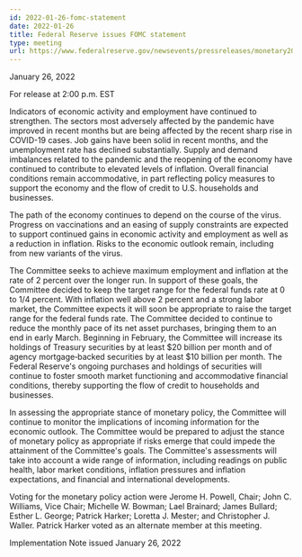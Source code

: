 ```yaml
---
id: 2022-01-26-fomc-statement
date: 2022-01-26
title: Federal Reserve issues FOMC statement
type: meeting
url: https://www.federalreserve.gov/newsevents/pressreleases/monetary20220126a.htm
---
```


January 26, 2022

For release at 2:00 p.m. EST

Indicators of economic activity and employment have continued to strengthen. The sectors most adversely affected by the pandemic have improved in recent months but are being affected by the recent sharp rise in COVID-19 cases. Job gains have been solid in recent months, and the unemployment rate has declined substantially. Supply and demand imbalances related to the pandemic and the reopening of the economy have continued to contribute to elevated levels of inflation. Overall financial conditions remain accommodative, in part reflecting policy measures to support the economy and the flow of credit to U.S. households and businesses.

The path of the economy continues to depend on the course of the virus. Progress on vaccinations and an easing of supply constraints are expected to support continued gains in economic activity and employment as well as a reduction in inflation. Risks to the economic outlook remain, including from new variants of the virus.

The Committee seeks to achieve maximum employment and inflation at the rate of 2 percent over the longer run. In support of these goals, the Committee decided to keep the target range for the federal funds rate at 0 to 1/4 percent. With inflation well above 2 percent and a strong labor market, the Committee expects it will soon be appropriate to raise the target range for the federal funds rate. The Committee decided to continue to reduce the monthly pace of its net asset purchases, bringing them to an end in early March. Beginning in February, the Committee will increase its holdings of Treasury securities by at least $20 billion per month and of agency mortgage‑backed securities by at least $10 billion per month. The Federal Reserve's ongoing purchases and holdings of securities will continue to foster smooth market functioning and accommodative financial conditions, thereby supporting the flow of credit to households and businesses.

In assessing the appropriate stance of monetary policy, the Committee will continue to monitor the implications of incoming information for the economic outlook. The Committee would be prepared to adjust the stance of monetary policy as appropriate if risks emerge that could impede the attainment of the Committee's goals. The Committee's assessments will take into account a wide range of information, including readings on public health, labor market conditions, inflation pressures and inflation expectations, and financial and international developments.

Voting for the monetary policy action were Jerome H. Powell, Chair; John C. Williams, Vice Chair; Michelle W. Bowman; Lael Brainard; James Bullard; Esther L. George; Patrick Harker; Loretta J. Mester; and Christopher J. Waller. Patrick Harker voted as an alternate member at this meeting.

Implementation Note issued January 26, 2022
